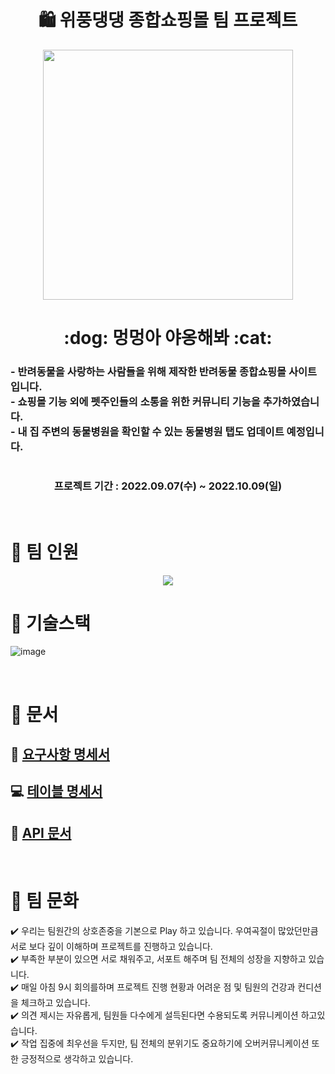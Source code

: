 <div align=center> 
    <h1> 🛍️ 위풍댕댕 종합쇼핑몰 팀 프로젝트 </h1>
</div>
<p align="center"> 
  <img src="https://user-images.githubusercontent.com/101246806/194984547-fe6b0827-4aff-43fc-a3db-06c6f17915d9.png" width= "400"/>
</p>
<div align=center> 
    <h1> :dog: 멍멍아 야옹해봐 :cat: </h1>
  <div align=left>
  <h3> - 반려동물을 사랑하는 사람들을 위해 제작한 반려동물 종합쇼핑몰 사이트입니다. <br/>
       - 쇼핑몰 기능 외에 펫주인들의 소통을 위한 커뮤니티 기능을 추가하였습니다. <br/> 
       - 내 집 주변의 동물병원을 확인할 수 있는 동물병원 탭도 업데이트 예정입니다.
    <h3>
    </div>
</div>
    <h1> </h1>
<div align="center"> 
    <h3> 프로젝트 기간 : 2022.09.07(수) ~ 2022.10.09(일) </h3>
</div>
<br/>
  
# :information_desk_person: 팀 인원
<p align="center"> 
  <img src="https://user-images.githubusercontent.com/101246806/194975433-c69df4cd-0216-49e0-9d27-77fd1ae5cfbc.png"
</p> 
  
  <br/>
  
# :sparkler: 기술스택
![image](https://user-images.githubusercontent.com/101246806/194976176-6f171917-a783-4e8f-a2cc-90ec8cba53f6.png)
  
<br/>
  
# :green_book: 문서
  
## 🔎 [요구사항 명세서](https://docs.google.com/spreadsheets/d/10A_OVETxs4MMVz9bb-l9PbH-4gBJvXAy1vHKStk5auw/edit#gid=0)
## 💻 [테이블 명세서](https://docs.google.com/spreadsheets/d/1W4ntaUjgMV2KYUmQAwriEsGxL1W-KVYHuGzaB1rIwiY/edit#gid=136126072)
## 📂 [API 문서](https://shopforourpets.shop:8080/swagger-ui/index.html)  
<br/>
  
# 🙆 팀 문화
  ✔️ 우리는 팀원간의 상호존중을 기본으로 Play 하고 있습니다. 우여곡절이 많았던만큼 서로 보다 깊이 이해하며 프로젝트를 진행하고 있습니다.  
  ✔️ 부족한 부분이 있으면 서로 채워주고, 서포트 해주며 팀 전체의 성장을 지향하고 있습니다.  
  ✔️ 매일 아침 9시 회의를하며 프로젝트 진행 현황과 어려운 점 및 팀원의 건강과 컨디션을 체크하고 있습니다.  
  ✔️ 의견 제시는 자유롭게, 팀원들 다수에게 설득된다면 수용되도록 커뮤니케이션 하고있습니다.  
  ✔️ 작업 집중에 최우선을 두지만, 팀 전체의 분위기도 중요하기에 오버커뮤니케이션 또한 긍정적으로 생각하고 있습니다.  
  
